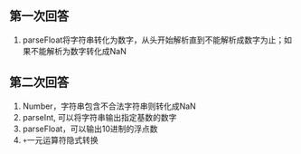 ## 第一次回答
1. parseFloat将字符串转化为数字，从头开始解析直到不能解析成数字为止；如果不能解析为数字转化成NaN

## 第二次回答
1. Number，字符串包含不合法字符串则转化成NaN
2. parseInt, 可以将字符串输出指定基数的数字
3. parseFloat，可以输出10进制的浮点数
4. `+`一元运算符隐式转换